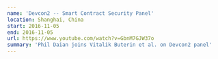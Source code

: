 ```yaml
---
name: 'Devcon2 -- Smart Contract Security Panel'
location: Shanghai, China
start: 2016-11-05
end: 2016-11-05
url: https://www.youtube.com/watch?v=GbnM7GJW37o
summary: 'Phil Daian joins Vitalik Buterin et al. on Devcon2 panel'
---
```

